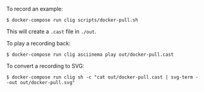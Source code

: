 To record an example:

    $ docker-compose run clig scripts/docker-pull.sh

This will create a `.cast` file in `./out`.

To play a recording back:

    $ docker-compose run clig asciinema play out/docker-pull.cast

To convert a recording to SVG:

    $ docker-compose run clig sh -c "cat out/docker-pull.cast | svg-term --out out/docker-pull.svg"
